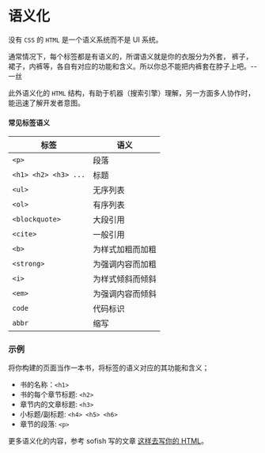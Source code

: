 # 语义化

没有 `CSS` 的 `HTML` 是一个语义系统而不是 UI 系统。

通常情况下，每个标签都是有语义的，所谓语义就是你的衣服分为外套， 裤子，裙子，内裤等，各自有对应的功能和含义。所以你总不能把内裤套在脖子上吧。-- 一丝

此外语义化的 `HTML` 结构，有助于机器（搜索引擎）理解，另一方面多人协作时，能迅速了解开发者意图。

#### 常见标签语义

| 标签                 | 语义             |
| -------------------- | ---------------- |
| `<p>`                | 段落             |
| `<h1> <h2> <h3> ...` | 标题             |
| `<ul>`               | 无序列表         |
| `<ol>`               | 有序列表         |
| `<blockquote>`       | 大段引用         |
| `<cite>`             | 一般引用         |
| `<b>`                | 为样式加粗而加粗 |
| `<strong>`           | 为强调内容而加粗 |
| `<i>`                | 为样式倾斜而倾斜 |
| `<em>`               | 为强调内容而倾斜 |
| `code`               | 代码标识         |
| `abbr`               | 缩写             |

### 示例

将你构建的页面当作一本书，将标签的语义对应的其功能和含义；

- 书的名称：`<h1>`
- 书的每个章节标题: `<h2>`
- 章节内的文章标题: `<h3>`
- 小标题/副标题: `<h4> <h5> <h6>`
- 章节的段落: `<p>`

更多语义化的内容，参考 sofish 写的文章 [这样去写你的 HTML](http://wenku.baidu.com/view/0a8d3774f242336c1eb95ea9.html)。
